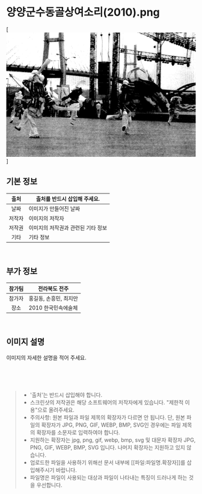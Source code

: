 
# 양양군수동골상여소리(2010).png

[![대표이미지](https://github.com/BadToki/minarchive/blob/c601e95601c34ef541f71b810563ac22fd4db585/archive/image/%E1%84%86%E1%85%A1%E1%84%83%E1%85%B3%E1%86%AF%E1%84%82%E1%85%A9%E1%86%BC%E1%84%8B%E1%85%AD(2007%E1%84%8E%E1%85%A5%E1%86%BC).png)]


## 기본 정보 

| 출처 |  출처를 반드시 삽입해 주세요. | 
|:-------------:|-------------|
| 날짜 |  이미지가 만들어진 날짜 | 
| 저작자 |  이미지의 저작자 | 
| 저작권 |  이미지의 저작권과 관련된 기타 정보 | 
| 기타 |  기타 정보 | 

<br/> 

## 부가 정보  

| 참가팀 |  전라북도 전주 | 
|:-------------:|-------------|
| 참가자 |  홍길동, 손흥민, 최지만 | 
| 장소 |  2010 한국민속에술체 | 

<br/> 

## 이미지 설명
이미지의 자세한 설명을 적어 주세요.


<br/><br/><br/>

> - '출처'는 반드시 삽입해야 합니다.
> - 스크린샷의 저작권은 해당 소프트웨어의 저작자에게 있습니다. "제한적 이용"으로 올려주세요.
> - 주의사항: 원본 파일과 파일 제목의 확장자가 다르면 안 됩니다. 단, 원본 파일의 확장자가 JPG, PNG, GIF, WEBP, BMP, SVG인 경우에는 파일 제목의 확장자를 소문자로 입력하여야 합니다.
> - 지원하는 확장자는 jpg, png, gif, webp, bmp, svg 및 대문자 확장자 JPG, PNG, GIF, WEBP, BMP, SVG 입니다. 나머지 확장자는 지원하고 있지 않습니다.
> - 업로드한 파일을 사용하기 위해선 문서 내부에 [[파일:파일명.확장자]]를 삽입해주시기 바랍니다.
> - 파일명은 파일이 사용되는 대상과 파일이 나타내는 특징이 드러나게 하는 것을 우선합니다.
